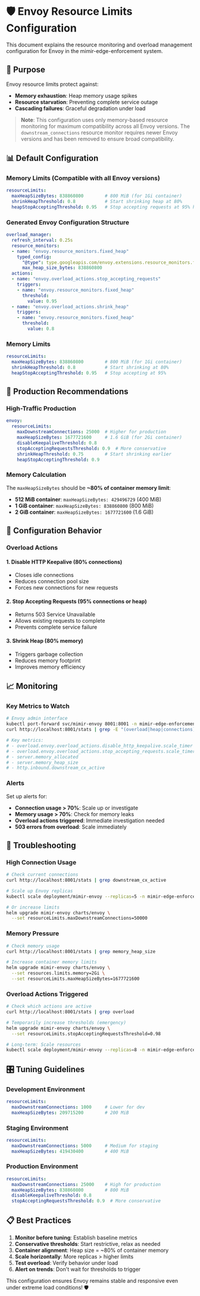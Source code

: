 # 🛡️ Envoy Resource Limits Configuration

This document explains the resource monitoring and overload management configuration for Envoy in the mimir-edge-enforcement system.

## 🎯 Purpose

Envoy resource limits protect against:
- **Memory exhaustion**: Heap memory usage spikes
- **Resource starvation**: Preventing complete service outage
- **Cascading failures**: Graceful degradation under load

> **Note**: This configuration uses only memory-based resource monitoring for maximum compatibility across all Envoy versions. The `downstream_connections` resource monitor requires newer Envoy versions and has been removed to ensure broad compatibility.

## 📊 Default Configuration

### Memory Limits (Compatible with all Envoy versions)
```yaml
resourceLimits:
  maxHeapSizeBytes: 838860800        # 800 MiB (for 1Gi container)
  shrinkHeapThreshold: 0.8           # Start shrinking heap at 80%
  heapStopAcceptingThreshold: 0.95   # Stop accepting requests at 95% heap
```

### Generated Envoy Configuration Structure
```yaml
overload_manager:
  refresh_interval: 0.25s
  resource_monitors:
  - name: "envoy.resource_monitors.fixed_heap"
    typed_config:
      "@type": type.googleapis.com/envoy.extensions.resource_monitors.fixed_heap.v3.FixedHeapConfig
      max_heap_size_bytes: 838860800
  actions:
  - name: "envoy.overload_actions.stop_accepting_requests"
    triggers:
    - name: "envoy.resource_monitors.fixed_heap"
      threshold:
        value: 0.95
  - name: "envoy.overload_actions.shrink_heap"
    triggers:
    - name: "envoy.resource_monitors.fixed_heap"
      threshold:
        value: 0.8
```

### Memory Limits
```yaml
resourceLimits:
  maxHeapSizeBytes: 838860800        # 800 MiB (for 1Gi container)
  shrinkHeapThreshold: 0.8           # Start shrinking at 80%
  heapStopAcceptingThreshold: 0.95   # Stop accepting at 95%
```

## 🚀 Production Recommendations

### High-Traffic Production
```yaml
envoy:
  resourceLimits:
    maxDownstreamConnections: 25000  # Higher for production
    maxHeapSizeBytes: 1677721600     # 1.6 GiB (for 2Gi container)
    disableKeepaliveThreshold: 0.8
    stopAcceptingRequestsThreshold: 0.9  # More conservative
    shrinkHeapThreshold: 0.75        # Start shrinking earlier
    heapStopAcceptingThreshold: 0.9
```

### Memory Calculation
The `maxHeapSizeBytes` should be **~80% of container memory limit**:
- **512 MiB container**: `maxHeapSizeBytes: 429496729` (400 MiB)
- **1 GiB container**: `maxHeapSizeBytes: 838860800` (800 MiB)  
- **2 GiB container**: `maxHeapSizeBytes: 1677721600` (1.6 GiB)

## 🔧 Configuration Behavior

### Overload Actions

#### 1. **Disable HTTP Keepalive** (80% connections)
- Closes idle connections
- Reduces connection pool size
- Forces new connections for new requests

#### 2. **Stop Accepting Requests** (95% connections or heap)
- Returns 503 Service Unavailable
- Allows existing requests to complete
- Prevents complete service failure

#### 3. **Shrink Heap** (80% memory)
- Triggers garbage collection
- Reduces memory footprint
- Improves memory efficiency

## 📈 Monitoring

### Key Metrics to Watch
```bash
# Envoy admin interface
kubectl port-forward svc/mimir-envoy 8001:8001 -n mimir-edge-enforcement
curl http://localhost:8001/stats | grep -E "(overload|heap|connections)"

# Key metrics:
# - overload.envoy.overload_actions.disable_http_keepalive.scale_timer
# - overload.envoy.overload_actions.stop_accepting_requests.scale_timer  
# - server.memory_allocated
# - server.memory_heap_size
# - http.inbound.downstream_cx_active
```

### Alerts
Set up alerts for:
- **Connection usage > 70%**: Scale up or investigate
- **Memory usage > 70%**: Check for memory leaks
- **Overload actions triggered**: Immediate investigation needed
- **503 errors from overload**: Scale immediately

## 🚨 Troubleshooting

### High Connection Usage
```bash
# Check current connections
curl http://localhost:8001/stats | grep downstream_cx_active

# Scale up Envoy replicas
kubectl scale deployment/mimir-envoy --replicas=5 -n mimir-edge-enforcement

# Or increase limits
helm upgrade mimir-envoy charts/envoy \
  --set resourceLimits.maxDownstreamConnections=50000
```

### Memory Pressure
```bash
# Check memory usage
curl http://localhost:8001/stats | grep memory_heap_size

# Increase container memory limits
helm upgrade mimir-envoy charts/envoy \
  --set resources.limits.memory=2Gi \
  --set resourceLimits.maxHeapSizeBytes=1677721600
```

### Overload Actions Triggered
```bash
# Check which actions are active
curl http://localhost:8001/stats | grep overload

# Temporarily increase thresholds (emergency)
helm upgrade mimir-envoy charts/envoy \
  --set resourceLimits.stopAcceptingRequestsThreshold=0.98

# Long-term: Scale resources
kubectl scale deployment/mimir-envoy --replicas=8 -n mimir-edge-enforcement
```

## 🎛️ Tuning Guidelines

### Development Environment
```yaml
resourceLimits:
  maxDownstreamConnections: 1000     # Lower for dev
  maxHeapSizeBytes: 209715200        # 200 MiB
```

### Staging Environment
```yaml
resourceLimits:
  maxDownstreamConnections: 5000     # Medium for staging
  maxHeapSizeBytes: 419430400        # 400 MiB
```

### Production Environment
```yaml
resourceLimits:
  maxDownstreamConnections: 25000    # High for production
  maxHeapSizeBytes: 838860800        # 800 MiB
  disableKeepaliveThreshold: 0.8
  stopAcceptingRequestsThreshold: 0.9  # More conservative
```

## 📋 Best Practices

1. **Monitor before tuning**: Establish baseline metrics
2. **Conservative thresholds**: Start restrictive, relax as needed
3. **Container alignment**: Heap size = ~80% of container memory
4. **Scale horizontally**: More replicas > higher limits
5. **Test overload**: Verify behavior under load
6. **Alert on trends**: Don't wait for thresholds to trigger

This configuration ensures Envoy remains stable and responsive even under extreme load conditions! 🛡️
